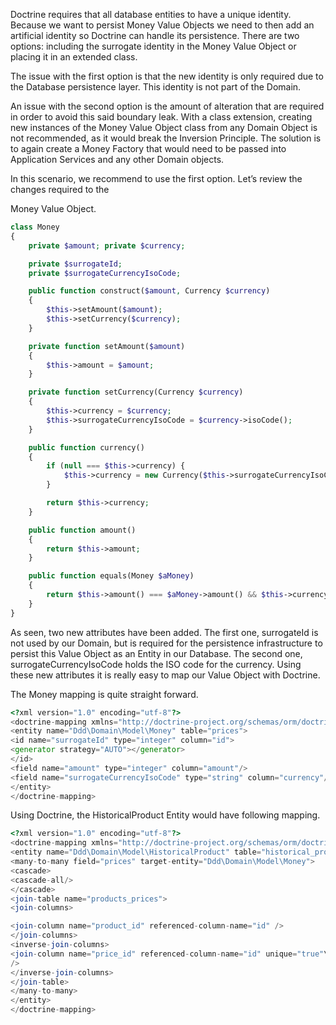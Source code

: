 Doctrine requires that all database entities to have a unique identity. Because we want to persist Money Value Objects we need to then add an artificial identity so Doctrine can handle its persistence. There are two options: including the surrogate identity in the Money Value Object or placing it in an extended class.

The issue with the first option is that the new identity is only required due to the Database persistence layer. This identity is not part of the Domain.

An issue with the second option is the amount of alteration that are required in order to avoid this said boundary leak. With a class extension, creating new instances of the Money Value Object class from any Domain Object is not recommended, as it would break the Inversion Principle. The solution is to again create a Money Factory that would need to be passed into Application Services and any other Domain objects.

In this scenario, we recommend to use the first option. Let’s review the changes required to the

Money Value Object.



```php
class Money
{
    private $amount; private $currency;

    private $surrogateId;
    private $surrogateCurrencyIsoCode;

    public function construct($amount, Currency $currency)
    {
        $this->setAmount($amount);
        $this->setCurrency($currency);
    }

    private function setAmount($amount)
    {
        $this->amount = $amount;
    }

    private function setCurrency(Currency $currency)
    {
        $this->currency = $currency;
        $this->surrogateCurrencyIsoCode = $currency->isoCode();
    }

    public function currency()
    {
        if (null === $this->currency) {
            $this->currency = new Currency($this->surrogateCurrencyIsoCode);
        }

        return $this->currency;
    }

    public function amount()
    {
        return $this->amount;
    }

    public function equals(Money $aMoney)
    {
        return $this->amount() === $aMoney->amount() && $this->currency()->equals($this->currency());
    }
}
```



As seen, two new attributes have been added. The first one, surrogateId is not used by our Domain, but is required for the persistence infrastructure to persist this Value Object as an Entity in our Database. The second one, surrogateCurrencyIsoCode holds the ISO code for the currency. Using these new attributes it is really easy to map our Value Object with Doctrine.

The Money mapping is quite straight forward.



```php
<?xml version="1.0" encoding="utf-8"?>
<doctrine-mapping xmlns="http://doctrine-project.org/schemas/orm/doctrine-mappin\ g" xmlns:xsi="http://www.w3.org/2001/XMLSchema-instance" xsi:schemaLocation="htt\ p://doctrine-project.org/schemas/orm/doctrine-mapping https://raw.github.com/doc\ trine/doctrine2/master/doctrine-mapping.xsd">
<entity name="Ddd\Domain\Model\Money" table="prices">
<id name="surrogateId" type="integer" column="id">
<generator strategy="AUTO"></generator>
</id>
<field name="amount" type="integer" column="amount"/>
<field name="surrogateCurrencyIsoCode" type="string" column="currency"/>
</entity>
</doctrine-mapping>
```

Using Doctrine, the HistoricalProduct Entity would have following mapping.



```php
<?xml version="1.0" encoding="utf-8"?>
<doctrine-mapping xmlns="http://doctrine-project.org/schemas/orm/doctrine-mappin\ g" xmlns:xsi="http://www.w3.org/2001/XMLSchema-instance" xsi:schemaLocation="htt\ p://doctrine-project.org/schemas/orm/doctrine-mapping https://raw.github.com/doc\ trine/doctrine2/master/doctrine-mapping.xsd">
<entity name="Ddd\Domain\Model\HistoricalProduct" table="historical_products" \ repository-class="Ddd\Infrastructure\Domain\Model\DoctrineHistoricalProductRepos\ itory">
<many-to-many field="prices" target-entity="Ddd\Domain\Model\Money">
<cascade>
<cascade-all/>
</cascade>
<join-table name="products_prices">
<join-columns>

<join-column name="product_id" referenced-column-name="id" />
</join-columns>
<inverse-join-columns>
<join-column name="price_id" referenced-column-name="id" unique="true"\
/>
</inverse-join-columns>
</join-table>
</many-to-many>
</entity>
</doctrine-mapping>
```




